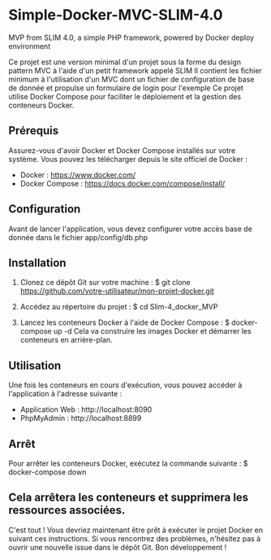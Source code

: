 # Simple-Docker-MVC-SLIM-4.0
MVP from SLIM 4.0, a simple PHP framework, powered by Docker deploy environment

Ce projet est une version minimal d'un projet sous la forme du design pattern MVC à l'aide d'un petit framework appelé SLIM Il contient les fichier minimum à l'utilisation d'un MVC dont un fichier de configuration de base de donnée et propulse un formulaire de login pour l'exemple Ce projet utilise Docker Compose pour faciliter le déploiement et la gestion des conteneurs Docker.

## Prérequis
Assurez-vous d'avoir Docker et Docker Compose installés sur votre système. Vous pouvez les télécharger depuis le site officiel de Docker :

- Docker : https://www.docker.com/
- Docker Compose : https://docs.docker.com/compose/install/

## Configuration
Avant de lancer l'application, vous devez configurer votre accès base de donnée dans le fichier app/config/db.php

## Installation
1. Clonez ce dépôt Git sur votre machine :
$ git clone https://github.com/votre-utilisateur/mon-projet-docker.git

2. Accédez au répertoire du projet : $ cd Slim-4_docker_MVP
4. Lancez les conteneurs Docker à l'aide de Docker Compose : $ docker-compose up -d
Cela va construire les images Docker et démarrer les conteneurs en arrière-plan.

## Utilisation
Une fois les conteneurs en cours d'exécution, vous pouvez accéder à l'application à l'adresse suivante :

- Application Web : http://localhost:8090
- PhpMyAdmin : http://localhost:8899

## Arrêt
Pour arrêter les conteneurs Docker, exécutez la commande suivante : $ docker-compose down

Cela arrêtera les conteneurs et supprimera les ressources associées.
----
C'est tout ! Vous devriez maintenant être prêt à exécuter le projet Docker en suivant ces instructions. Si vous rencontrez des problèmes, n'hésitez pas à ouvrir une nouvelle issue dans le dépôt Git. Bon développement !
